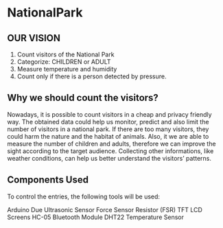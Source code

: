# NationalPark

## OUR VISION
1. Count visitors of the National Park 
2. Categorize: CHILDREN or ADULT
3. Measure temperature and humidity 
4. Count only if there is a person detected by pressure.

## Why we should count the visitors?
Nowadays, it is possible to count visitors in a cheap and privacy friendly way.
The obtained data could help us monitor, predict and also limit the number of visitors in a national park.
If there are too many visitors, they could harm the nature and the habitat of animals. 
Also, it we are able to measure the number of children and adults, therefore we can improve the sight according to the target audience.
Collecting other informations, like weather conditions, can help us better understand the visitors’ patterns.

## Components Used
To control the entries, the following tools will be used: 

Arduino Due
Ultrasonic Sensor
Force Sensor Resistor (FSR)
TFT LCD Screens 
HC-05 Bluetooth Module
DHT22 Temperature Sensor


